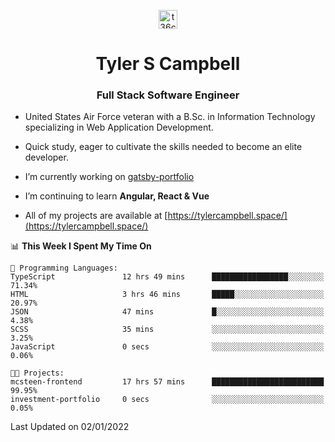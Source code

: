 <p align="center">
<a href="https://www.linkedin.com/in/t36campbell" target="blank"><img align="center" src="https://ik.imagekit.io/t36campbell/Portfolio/linkedin.png.original_m8bbGgPh6.png" alt="t36campbell" height="30" width="30" /></a>
</p>
<h1 align="center">Tyler S Campbell</h1>
<h3 align="center">Full Stack Software Engineer</h3>

* United States Air Force veteran with a B.Sc. in Information Technology specializing in Web Application Development. 

* Quick study, eager to cultivate the skills needed to become an elite developer.

* I’m currently working on [gatsby-portfolio](https://github.com/t36campbell/gatsby-portfolio)

* I’m continuing to learn **Angular, React & Vue**

* All of my projects are available at [https://tylercampbell.space/](https://tylercampbell.space/)

<!--START_SECTION:waka-->
📊 **This Week I Spent My Time On** 

```text
💬 Programming Languages: 
TypeScript               12 hrs 49 mins      █████████████████░░░░░░░░   71.34% 
HTML                     3 hrs 46 mins       █████░░░░░░░░░░░░░░░░░░░░   20.97% 
JSON                     47 mins             █░░░░░░░░░░░░░░░░░░░░░░░░   4.38% 
SCSS                     35 mins             ░░░░░░░░░░░░░░░░░░░░░░░░░   3.25% 
JavaScript               0 secs              ░░░░░░░░░░░░░░░░░░░░░░░░░   0.06%

🐱‍💻 Projects: 
mcsteen-frontend         17 hrs 57 mins      █████████████████████████   99.95% 
investment-portfolio     0 secs              ░░░░░░░░░░░░░░░░░░░░░░░░░   0.05%

```


 Last Updated on 02/01/2022
<!--END_SECTION:waka-->

